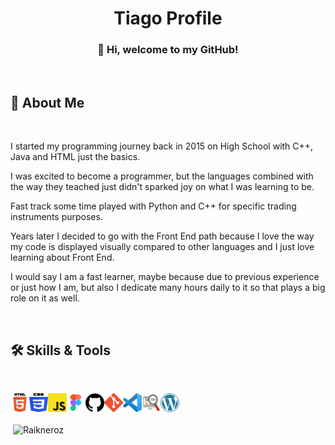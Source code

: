 <h1 align="center">Tiago Profile</h1>

<h3 align="center">👋 Hi, welcome to my GitHub!</h3>

<br>

<h2>🚀 About Me</h2>

<br>

I started my programming journey back in 2015 on High School with C++, Java and HTML just the basics.

I was excited to become a programmer, but the languages combined with the way they teached just
didn't sparked joy on what I was learning to be.

Fast track some time played with Python and C++ for specific trading instruments purposes.

Years later I decided to go with the Front End path because I love the way my code is displayed visually compared to other languages and I just love learning about Front End.

I would say I am a fast learner, maybe because due to previous experience or just how I am, but also I dedicate many hours daily to it so that plays a big role on it as well.

<br>

<h2>🛠 Skills & Tools</h2>

<br>

<a href="https://ibb.co/yyrzZB4"><img src="HTML5.png" alt="HTML5" align="left" width="30px" height="30px" border="0"></a>
<a href="https://ibb.co/jDqFmPN"><img src="CSS3.png" alt="CSS3" align="left" width="30px" height="30px" border="0"></a>
<a href="https://ibb.co/KyY5Xwv"><img src="JavaScript ES6.png" alt="JavaScript ES6" align="left" width="30px" height="30px" border="0"></a>
<a href="https://ibb.co/dtjcGps"><img src="Figma.png" alt="Figma" align="left" width="30px" height="30px" border="0"></a>
<a href="https://ibb.co/p1KvfsF"><img src="GitHub.png" alt="GitHub" align="left" width="30px" height="30px" border="0"></a>
<a href="https://ibb.co/zXy0VNj"><img src="Git.png" alt="Git" align="left" width="30px" height="30px" border="0"></a>
<a href="
https://ibb.co/7t5V8Qd"><img src="Visual Studio Code.png" alt="Visual Studio Code" align="left" width="30px" height="30px" border="0"></a>
<a href="https://ibb.co/WxkPZLW"><img src="SEO.png" alt="SEO" align="left" width="30px" height="30px" border="0"></a>
<a href="https://ibb.co/FBq5XZ2"><img src="WordPress.png" alt="WordPress" align="left" width="30px" height="30px" border="0"></a>

<br>
<br>

<p>&nbsp;<img align="center" src="https://github-readme-stats.vercel.app/api?username=raikneroz&show_icons=true&locale=en" alt="Raikneroz"></p>
